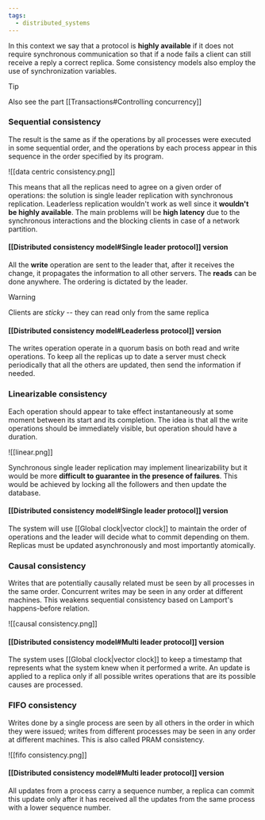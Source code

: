 ```yaml
---
tags:
  - distributed_systems
---
```

In this context we say that a protocol is **highly available** if it does not require synchronous communication so that if a node fails a client can still receive a reply a correct replica. Some consistency models also employ the use of synchronization variables.

>[!tip]
>Also see the part [[Transactions#Controlling concurrency]]
### Sequential consistency

The result is the same as if the operations by all processes were executed in some sequential order, and the operations by each process appear in this sequence in the order specified by its program.

![[data centric consistency.png]]

This means that all the replicas need to agree on a given order of operations: the solution is single leader replication with synchronous replication. Leaderless replication wouldn't work as well since it **wouldn't be highly available**. The main problems will be **high latency** due to the synchronous interactions and the blocking clients in case of a network partition.
#### [[Distributed consistency model#Single leader protocol]] version

All the **write** operation are sent to the leader that, after it receives the change, it propagates the information to all other servers. The **reads** can be done anywhere. The ordering is dictated by the leader.

>[!warning]
>
>Clients are *sticky* -- they can read only from the same replica
#### [[Distributed consistency model#Leaderless protocol]] version

The writes operation operate in a quorum basis on both read and write operations. To keep all the replicas up to date a server must check periodically that all the others are updated, then send the information if needed.
### Linearizable consistency

Each operation should appear to take effect instantaneously at some moment between its start and its completion. The idea is that all the write operations should be immediately visible, but operation should have a duration.

![[linear.png]]

Synchronous single leader replication may implement linearizability but it would be more **difficult to guarantee in the presence of failures**. This would be achieved by locking all the followers and then update the database.
#### [[Distributed consistency model#Single leader protocol]] version

The system will use [[Global clock|vector clock]] to maintain the order of operations and the leader will decide what to commit depending on them. Replicas must be updated asynchronously and most importantly atomically.
### Causal consistency

Writes that are potentially causally related must be seen by all processes in the same order. Concurrent writes may be seen in any order at different machines. This weakens sequential consistency based on Lamport's happens-before relation.

![[causal consistency.png]]
#### [[Distributed consistency model#Multi leader protocol]] version

The system uses [[Global clock|vector clock]] to keep a timestamp that represents what the system knew when it performed a write. An update is applied to a replica only if all possible writes operations that are its possible causes are processed. 
### FIFO consistency

Writes done by a single process are seen by all others in the order in which they were issued; writes from different processes may be seen in any order at different machines. This is also called PRAM consistency.

![[fifo consistency.png]]
#### [[Distributed consistency model#Multi leader protocol]] version

All updates from a process carry a sequence number, a replica can commit this update only after it has received all the updates from the same process with a lower sequence number.